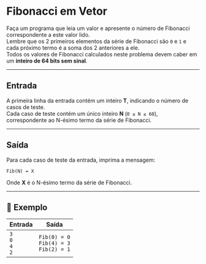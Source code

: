 # Fibonacci em Vetor

Faça um programa que leia um valor e apresente o número de Fibonacci correspondente a este valor lido.  
Lembre que os 2 primeiros elementos da série de Fibonacci são `0` e `1` e cada próximo termo é a soma dos 2 anteriores a ele.  
Todos os valores de Fibonacci calculados neste problema devem caber em um **inteiro de 64 bits sem sinal**.

---

## Entrada

A primeira linha da entrada contém um inteiro **T**, indicando o número de casos de teste.  
Cada caso de teste contém um único inteiro **N** (`0 ≤ N ≤ 60`), correspondente ao N-ésimo termo da série de Fibonacci.

---

## Saída

Para cada caso de teste da entrada, imprima a mensagem:

```
Fib(N) = X
```

Onde **X** é o N-ésimo termo da série de Fibonacci.

---

## 🧪 Exemplo

| Entrada                  | Saída                                        |
| ------------------------ | -------------------------------------------- |
| `3`<br>`0`<br>`4`<br>`2` | `Fib(0) = 0`<br>`Fib(4) = 3`<br>`Fib(2) = 1` |
